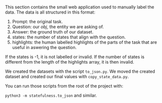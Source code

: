 This section contains the small web application used to manually label the data.
The data is all structured in this format:

1. Prompt: the original task.
2. Question: our *obj*, the entity we are asking of.
3. Answer: the ground truth of our dataset.
4. states: the number of states that align with the question.
5. highlights: the human labelled highlights of the parts of the task that are useful in aswering the question.

If the states is -1, it is not labelled or invalid.
If the number of states is different from the length of the highlights array, it is then invalid.

We created the datasets with the script `to_json.py`.
We moved the created dataset and created our final values with `copy_state_data.py`.

You can run those scripts from the root of the project with:

`python3 -m statefulness.to_json` and similar.